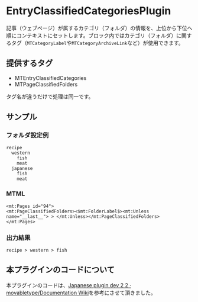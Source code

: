 # EntryClassifiedCategoriesPlugin

記事（ウェブページ）が属するカテゴリ（フォルダ）の情報を、上位から下位へ順にコンテキストにセットします。ブロック内ではカテゴリ（フォルダ）に関するタグ（`MTCategoryLabel`や`MTCategoryArchiveLink`など）が使用できます。

## 提供するタグ

- MTEntryClassifiedCategories
- MTPageClassifiedFolders

タグ名が違うだけで処理は同一です。

## サンプル

### フォルダ設定例

```
recipe
  western
    fish
    meat
  japanese
    fish
    meat
```

### MTML

```
<mt:Pages id="94">
<mt:PageClassifiedFolders><$mt:FolderLabel$><mt:Unless name="__last__"> > </mt:Unless></mt:PageClassifiedFolders>
</mt:Pages>
```

### 出力結果

```
recipe > western > fish 
```

## 本プラグインのコードについて

本プラグインのコードは、[Japanese plugin dev 2 2 · movabletype/Documentation Wiki](https://github.com/movabletype/Documentation/wiki/Japanese-plugin-dev-2-2)を参考にさせて頂きました。
